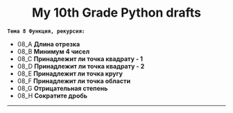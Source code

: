<h1 align="center">My 10th Grade Python drafts</h1>

**`Tема 8 Функция, рекурсия:`**

* 08_A **Длина отрезка**
* 08_B **Минимум 4 чисел**
* 08_C **Принадлежит ли точка квадрату - 1**
* 08_D **Принадлежит ли точка квадрату - 2**
* 08_E **Принадлежит ли точка кругу**
* 08_F **Принадлежит ли точка области**
* 08_G **Отрицательная степень**
* 08_H **Сократите дробь**

<hr>